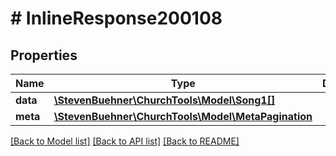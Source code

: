 # # InlineResponse200108

## Properties

Name | Type | Description | Notes
------------ | ------------- | ------------- | -------------
**data** | [**\StevenBuehner\ChurchTools\Model\Song1[]**](Song1.md) |  | [optional]
**meta** | [**\StevenBuehner\ChurchTools\Model\MetaPagination**](MetaPagination.md) |  | [optional]

[[Back to Model list]](../../README.md#models) [[Back to API list]](../../README.md#endpoints) [[Back to README]](../../README.md)
